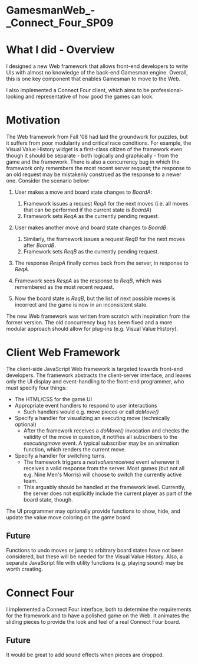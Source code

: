 GamesmanWeb\_-\_Connect\_Four\_SP09
===================================

What I did - Overview
=====================

I designed a new Web framework that allows front-end developers to write UIs with almost no knowledge of the back-end Gamesman engine. Overall, this is one key component that enables Gamesman to move to the Web.

I also implemented a Connect Four client, which aims to be professional-looking and representative of how good the games can look.

Motivation
==========

The Web framework from Fall '08 had laid the groundwork for puzzles, but it suffers from poor modularity and critical race conditions. For example, the Visual Value History widget is a first-class citizen of the framework even though it should be separate - both logically and graphically - from the game and the framework. There is also a concurrency bug in which the framework only remembers the most recent server request; the response to an old request may be mistakenly construed as the response to a newer one. Consider the scenario below:

1.  User makes a move and board state changes to *BoardA*:
    1.  Framework issues a request *ReqA* for the next moves (i.e. all moves that can be performed if the current state is *BoardA*)
    2.  Framework sets *ReqA* as the currently pending request.

2.  User makes another move and board state changes to *BoardB*:
    1.  Similarly, the framework issues a request *ReqB* for the next moves after *BoardB*.
    2.  Framework sets *ReqB* as the currently pending request.

3.  The response *RespA* finally comes back from the server, in response to *ReqA*.
4.  Framework sees *RespA* as the response to *ReqB*, which was remembered as the most recent request.
5.  Now the board state is *ReqB*, but the list of next possible moves is incorrect and the game is now in an inconsistent state.

The new Web framework was written from scratch with inspiration from the former version. The old concurrency bug has been fixed and a more modular approach should allow for plug-ins (e.g. Visual Value History).

Client Web Framework
====================

The client-side JavaScript Web framework is targeted towards front-end developers. The framework abstracts the client-server interface, and leaves only the UI display and event-handling to the front-end programmer, who must specify four things:

-   The HTML/CSS for the game UI
-   Appropriate event handlers to respond to user interactions
    -   Such handlers would e.g. move pieces or call *doMove()*
-   Specify a handler for visualizing an executing move (technically optional)
    -   After the framework receives a *doMove()* invocation and checks the validity of the move in question, it notifies all subscribers to the *executingmove* event. A typical subscriber may be an animation function, which renders the current move.
-   Specify a handler for switching turns.
    -   The framework triggers a *nextvaluesreceived* event whenever it receives a valid response from the server. Most games (but not all e.g. Nine Men's Morris) will choose to switch the currently active team.
    -   This arguably should be handled at the framework level. Currently, the server does not explicitly include the current player as part of the board state, though.

The UI programmer may optionally provide functions to show, hide, and update the value move coloring on the game board.

Future
------

Functions to undo moves or jump to arbitrary board states have not been considered, but these will be needed for the Visual Value History. Also, a separate JavaScript file with utility functions (e.g. playing sound) may be worth creating.

Connect Four
============

I implemented a Connect Four interface, both to determine the requirements for the framework and to have a polished game on the Web. It animates the sliding pieces to provide the look and feel of a real Connect Four board.

Future
------

It would be great to add sound effects when pieces are dropped.
